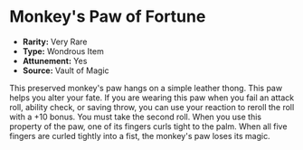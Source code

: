 # Monkey's Paw of Fortune

- **Rarity:** Very Rare
- **Type:** Wondrous Item
- **Attunement:** Yes
- **Source:** Vault of Magic

This preserved monkey's paw hangs on a simple leather thong. This paw helps you alter your fate. If you are wearing this paw when you fail an attack roll, ability check, or saving throw, you can use your reaction to reroll the roll with a +10 bonus. You must take the second roll. When you use this property of the paw, one of its fingers curls tight to the palm. When all five fingers are curled tightly into a fist, the monkey's paw loses its magic.
